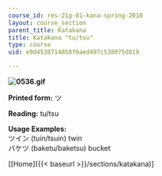 ```yaml
---
course_id: res-21g-01-kana-spring-2010
layout: course_section
parent_title: Katakana
title: Katakana "tu/tsu"
type: course
uid: e9d4538714858f0aed497c538075d819

---
```


**![0536.gif](/coursemedia/res-21g-01-kana-spring-2010/f5779c84aa701452976e30ee0ee66ab0_0536.gif)**

**Printed form:** ツ

**Reading:** tu/tsu

**Usage Examples:**  
ツイン (tuin/tsuin) twin  
バケツ (baketu/baketsu) bucket

\[[Home]({{< baseurl >}}/sections/katakana)\]